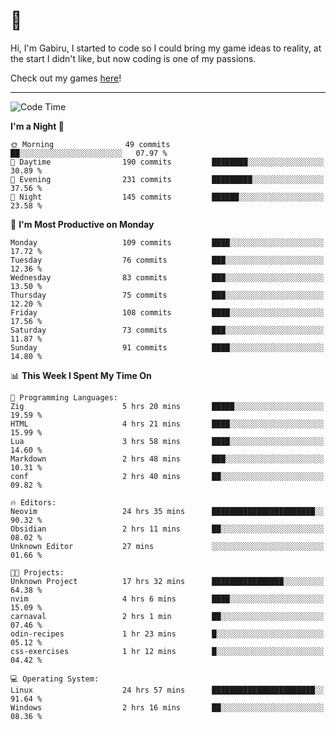 # 🐀

Hi, I'm Gabiru, I started to code so I could bring my game ideas to reality, at the start I didn't like, but now coding is one of my passions.

Check out my games [here](https://gabiru.art/projetos/)!

---

<!--START_SECTION:waka-->
![Code Time](http://img.shields.io/badge/Code%20Time-366%20hrs%205%20mins-blue)

**I'm a Night 🦉** 

```text
🌞 Morning                49 commits          ██░░░░░░░░░░░░░░░░░░░░░░░   07.97 % 
🌆 Daytime                190 commits         ████████░░░░░░░░░░░░░░░░░   30.89 % 
🌃 Evening                231 commits         █████████░░░░░░░░░░░░░░░░   37.56 % 
🌙 Night                  145 commits         ██████░░░░░░░░░░░░░░░░░░░   23.58 % 
```
📅 **I'm Most Productive on Monday** 

```text
Monday                   109 commits         ████░░░░░░░░░░░░░░░░░░░░░   17.72 % 
Tuesday                  76 commits          ███░░░░░░░░░░░░░░░░░░░░░░   12.36 % 
Wednesday                83 commits          ███░░░░░░░░░░░░░░░░░░░░░░   13.50 % 
Thursday                 75 commits          ███░░░░░░░░░░░░░░░░░░░░░░   12.20 % 
Friday                   108 commits         ████░░░░░░░░░░░░░░░░░░░░░   17.56 % 
Saturday                 73 commits          ███░░░░░░░░░░░░░░░░░░░░░░   11.87 % 
Sunday                   91 commits          ████░░░░░░░░░░░░░░░░░░░░░   14.80 % 
```


📊 **This Week I Spent My Time On** 

```text
💬 Programming Languages: 
Zig                      5 hrs 20 mins       █████░░░░░░░░░░░░░░░░░░░░   19.59 % 
HTML                     4 hrs 21 mins       ████░░░░░░░░░░░░░░░░░░░░░   15.99 % 
Lua                      3 hrs 58 mins       ████░░░░░░░░░░░░░░░░░░░░░   14.60 % 
Markdown                 2 hrs 48 mins       ███░░░░░░░░░░░░░░░░░░░░░░   10.31 % 
conf                     2 hrs 40 mins       ██░░░░░░░░░░░░░░░░░░░░░░░   09.82 % 

🔥 Editors: 
Neovim                   24 hrs 35 mins      ███████████████████████░░   90.32 % 
Obsidian                 2 hrs 11 mins       ██░░░░░░░░░░░░░░░░░░░░░░░   08.02 % 
Unknown Editor           27 mins             ░░░░░░░░░░░░░░░░░░░░░░░░░   01.66 % 

🐱‍💻 Projects: 
Unknown Project          17 hrs 32 mins      ████████████████░░░░░░░░░   64.38 % 
nvim                     4 hrs 6 mins        ████░░░░░░░░░░░░░░░░░░░░░   15.09 % 
carnaval                 2 hrs 1 min         ██░░░░░░░░░░░░░░░░░░░░░░░   07.46 % 
odin-recipes             1 hr 23 mins        █░░░░░░░░░░░░░░░░░░░░░░░░   05.12 % 
css-exercises            1 hr 12 mins        █░░░░░░░░░░░░░░░░░░░░░░░░   04.42 % 

💻 Operating System: 
Linux                    24 hrs 57 mins      ███████████████████████░░   91.64 % 
Windows                  2 hrs 16 mins       ██░░░░░░░░░░░░░░░░░░░░░░░   08.36 % 
```


<!--END_SECTION:waka-->
